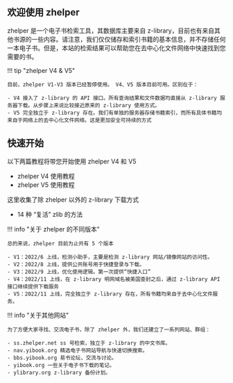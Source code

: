 ## 欢迎使用 zhelper

zhelper 是一个电子书检索工具，其数据库主要来自 z-library，目前也有来自其他书源的一些内容。请注意，我们仅仅储存和索引书籍的基本信息，并不存储任何一本电子书。但是，本站的检索结果可以帮助您在去中心化文件网络中快速找到您需要的书。

!!! tip "zhelper V4 & V5"

    目前，zhelper V1-V3 版本已经暂停使用。 V4、V5 版本目前可用。区别在于：

    - V4 接入了 z-library 的 API 接口。所有查询结果和文件数据均直接从 z-library 服务器下载。从步骤上来说比较接近原来的 z-library 使用方式。
    - V5 完全独立于 z-library 存在。我们有单独的服务器存储书籍索引，而所有具体书籍均来自于网络上的去中心化文件网络。这是更加安全可持续的方式

## 快速开始

以下两篇教程将带您开始使用 zhelper V4 和 V5

- zhelper V4 使用教程
- zhelper V5 使用教程

这里收集了除 zhelper 以外的 z-library 下载方式

- 14 种 “复活” zlib 的方法

!!! info "关于 zhelper 的不同版本"

    总的来说，zhelper 目前为止共有 5 个版本

    - V1：2022/6 上线，检测小助手，主要是检测 z-library 网站/镜像网站的访问性。
    - V2：2022/8 上线，提供公共账号用于快捷登录与下载。
    - V3：2022/9 上线，优化使用逻辑。第一次提供“快捷入口”
    - V4：2022/11 上线，在 z-library 明网域名被美国查封之后，通过 z-library API 接口继续提供下载服务
    - V5：2022/11 上线，完全独立于 z-library 存在，所有书籍均来自于去中心化文件服务。

!!! info "关于其他网站"

    为了方便大家寻找、交流电子书，除了 zhelper 外，我们还建立了一系列网站、群组：

    - ss.zhelper.net ss 号检索，独立于 z-library 的中文书库。
    - nav.yibook.org 精选电子书网站导航与快速切换搜索。
    - bbs.yibook.org 易书论坛，交流与讨论。
    - yibook.org 一些关于电子书下载的笔记。
    - ylibrary.org z-library 备份计划。